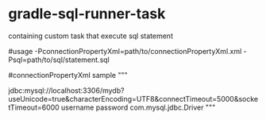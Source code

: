 # gradle-sql-runner-task
containing custom task that execute sql statement

#usage 
-PconnectionPropertyXml=path/to/connectionPropertyXml.xml
-Psql=path/to/sql/statement.sql

#connectionPropertyXml sample 
"""
<?xml version="1.0" encoding="UTF-8" standalone="no"?>
<!DOCTYPE properties SYSTEM "http://java.sun.com/dtd/properties.dtd">
<properties>
	<entry key="jdbc.url">jdbc:mysql://localhost:3306/mydb?useUnicode=true&amp;characterEncoding=UTF8&amp;connectTimeout=5000&amp;socketTimeout=6000</entry>
	<entry key="jdbc.username">username</entry>
	<entry key="jdbc.password">password</entry>
	<entry key="jdbc.driver">com.mysql.jdbc.Driver</entry>
</properties>
"""
